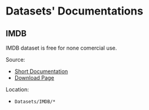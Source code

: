 # Datasets' Documentations

## IMDB
IMDB dataset is free for none comercial use.

Source:
- [Short Documentation](https://developer.imdb.com/non-commercial-datasets/)
- [Download Page](https://datasets.imdbws.com/)

Location:
- `Datasets/IMDB/*`